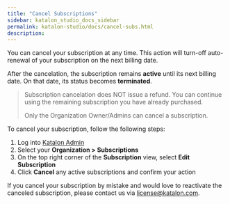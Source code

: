 ```yaml
---
title: "Cancel Subscriptions"
sidebar: katalon_studio_docs_sidebar
permalink: katalon-studio/docs/cancel-subs.html
description:
---
```

You can cancel your subscription at any time. This action will turn-off auto-renewal of your subscription on the next billing date.

After the cancelation, the subscription remains **active** until its next billing date. On that date, its status becomes **terminated**.

> Subscription cancelation does NOT issue a refund. You can continue using the remaining subscription you have already purchased.
>
> Only the Organization Owner/Admins can cancel a subscription.

To cancel your subscription, follow the following steps:

1. Log into [Katalon Admin](https://admin.katalon.com/)
2. Select your **Organization > Subscriptions**
3. On the top right corner of the **Subscription** view, select **Edit Subscription**
4. Click **Cancel** any active subscriptions and confirm your action

If you cancel your subscription by mistake and would love to reactivate the canceled subscription, please contact us via license@katalon.com.
